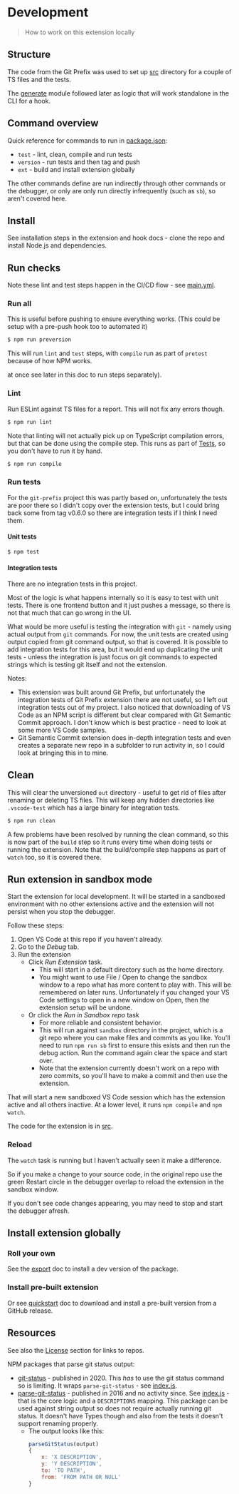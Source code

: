 # Development
> How to work on this extension locally


## Structure

The code from the Git Prefix was used to set up [src](/src) directory for a couple of TS files and the tests.

The [generate](/src/generate) module followed later as logic that will work standalone in the CLI for a hook.


## Command overview

Quick reference for commands to run in [package.json](/package.json):

- `test` - lint, clean, compile and run tests
- `version` - run tests and then tag and push
- `ext` - build and install extension globally

The other commands define are run indirectly through other commands or the debugger, or only are only run directly infrequently (such as `sb`), so aren't covered here.


## Install

See installation steps in the extension and hook docs - clone the repo and install Node.js and dependencies.


## Run checks

Note these lint and test steps happen in the CI/CD flow - see [main.yml](/.github/workflows/main.yml).

### Run all

This is useful before pushing to ensure everything works. (This could be setup with a pre-push hook too to automated it)

```sh
$ npm run preversion
```

This will run `lint` and `test` steps, with `compile` run as part of `pretest` because of how NPM works.

at once see later in this doc to run steps separately).

### Lint

Run ESLint against TS files for a report. This will not fix any errors though.

```sh
$ npm run lint
```

Note that linting will not actually pick up on TypeScript compilation errors, but that can be done using the compile step. This runs as part of [Tests](#run-tests), so you don't have to run it by hand.

```sh
$ npm run compile
```

### Run tests

For the `git-prefix` project this was partly based on, unfortunately the tests are poor there so I didn't copy over the extension tests, but I could bring back some from tag v0.6.0 so there are integration tests if I think I need them.

#### Unit tests

```sh
$ npm test
```

#### Integration tests

There are no integration tests in this project.

Most of the logic is what happens internally so it is easy to test with unit tests. There is one frontend button and it just pushes a message, so there is not that much that can go wrong in the UI.

What would be more useful is testing the integration with `git` - namely using actual output from `git` commands. For now, the unit tests are created using output copied from git command output, so that is covered. It is possible to add integration tests for this area, but it would end up duplicating the unit tests - unless the integration is just focus on git commands to expected strings which is testing git itself and not the extension.

Notes:

- This extension was built around Git Prefix, but unfortunately the integration tests of Git Prefix extension there are not useful, so I left out integration tests out of my project. I also noticed that downloading of VS Code as an NPM script is different but clear compared with Git Semantic Commit approach. I don't know which is best practice - need to look at some more VS Code samples.
- Git Semantic Commit extension does in-depth integration tests and even creates a separate new repo in a subfolder to run activity in, so I could look at bringing this in to mine.


## Clean

This will clear the unversioned `out` directory - useful to get rid of files after renaming or deleting TS files. This will keep any hidden directories like `.vscode-test` which has a large binary for integration tests.

```sh
$ npm run clean
```

A few problems have been resolved by running the clean command, so this is now part of the `build` step so it runs every time when doing tests or running the extension. Note that the build/compile step happens as part of `watch` too, so it is covered there.


## Run extension in sandbox mode

Start the extension for local development. It will be started in a sandboxed environment with no other extensions active and the extension will not persist when you stop the debugger.

Follow these steps:

1. Open VS Code at this repo if you haven't already.
2. Go to the _Debug_ tab.
3. Run the extension
    - Click _Run Extension_ task.
        - This will start in a default directory such as the home directory.
        - You might want to use File / Open to change the sandbox window to a repo what has more content to play with. This will be remembered on later runs. Unfortunately if you changed your VS Code settings to open in a new window on Open, then the extension setup will be undone.
    - Or click the _Run in Sandbox repo_ task
        - For more reliable and consistent behavior.
        - This will run against `sandbox` directory in the project, which is a git repo where you can make files and commits as you like. You'll need to run `npm run sb` first to ensure this exists and then run the debug action. Run the command again clear the space and start over.
        - Note that the extension currently doesn't work on a repo with zero commits, so you'll have to make a commit and then use the extension.

That will start a new sandboxed VS Code session which has the extension active and all others inactive. At a lower level, it runs `npm compile` and `npm watch`.

The code for the extension is in [src](/src/).

### Reload

The `watch` task is running but I haven't actually seen it make a difference.

So if you make a change to your source code, in the original repo use the green Restart circle in the debugger overlap to reload the extension in the sandbox window.

If you don't see code changes appearing, you may need to stop and start the debugger afresh.


## Install extension globally

### Roll your own

See the [export](export.md) doc to install a dev version of the package.

### Install pre-built extension

Or see [quickstart](quickstart.md) doc to download and install a pre-built version from a GitHub release.


## Resources

See also the [License](/README.md#license) section for links to repos.

NPM packages that parse git status output:

- [git-status](https://www.npmjs.com/package/git-status) - published in 2020. This _has_ to use the git status command so is limiting. It wraps `parse-git-status` - see [index.js](https://github.com/IonicaBizau/git-status/blob/master/lib/index.js).
- [parse-git-status](https://www.npmjs.com/package/parse-git-status) - published in 2016 and no activity since. See [index.js](https://github.com/jamestalmage/parse-git-status/blob/master/index.js) - that is the core logic and a `DESCRIPTIONS` mapping. This package can be used against string output so does not require actually running git status. It doesn't have Types though and also from the tests it doesn't support renaming properly.
    - The output looks like this:
        ```javascript
        parseGitStatus(output)
        {
            x: 'X DESCRIPTION',
            y: 'Y DESCRIPTION',
            to: 'TO PATH',
            from: 'FROM PATH OR NULL'
        }
        ```
